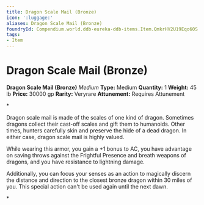 ```yaml
---
title: Dragon Scale Mail (Bronze)
icon: ':luggage:'
aliases: Dragon Scale Mail (Bronze)
foundryId: Compendium.world.ddb-eureka-ddb-items.Item.QmkrHV2U19Eqo60S
tags:
- Item
---
```


# Dragon Scale Mail (Bronze)

**Dragon Scale Mail (Bronze)**
_Medium_
**Type:** Medium
**Quantity:** 1
**Weight:** 45 lb
**Price:** 30000 gp
**Rarity:** Veryrare
**Attunement:** Requires Attunement

*<p>Dragon scale mail is made of the scales of one kind of dragon. Sometimes dragons collect their cast-off scales and gift them to humanoids. Other times, hunters carefully skin and preserve the hide of a dead dragon. In either case, dragon scale mail is highly valued.

While wearing this armor, you gain a +1 bonus to AC, you have advantage on saving throws against the Frightful Presence and breath weapons of dragons, and you have resistance to lightning damage.

Additionally, you can focus your senses as an action to magically discern the distance and direction to the closest bronze dragon within 30 miles of you. This special action can't be used again until the next dawn.</p>*